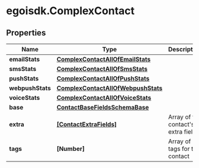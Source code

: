 # egoisdk.ComplexContact

## Properties

Name | Type | Description | Notes
------------ | ------------- | ------------- | -------------
**emailStats** | [**ComplexContactAllOfEmailStats**](ComplexContactAllOfEmailStats.md) |  | [optional] 
**smsStats** | [**ComplexContactAllOfSmsStats**](ComplexContactAllOfSmsStats.md) |  | [optional] 
**pushStats** | [**ComplexContactAllOfPushStats**](ComplexContactAllOfPushStats.md) |  | [optional] 
**webpushStats** | [**ComplexContactAllOfWebpushStats**](ComplexContactAllOfWebpushStats.md) |  | [optional] 
**voiceStats** | [**ComplexContactAllOfVoiceStats**](ComplexContactAllOfVoiceStats.md) |  | [optional] 
**base** | [**ContactBaseFieldsSchemaBase**](ContactBaseFieldsSchemaBase.md) |  | [optional] 
**extra** | [**[ContactExtraFields]**](ContactExtraFields.md) | Array of the contact&#39;s extra fields | [optional] 
**tags** | **[Number]** | Array of tags for this contact | [optional] [readonly] 



